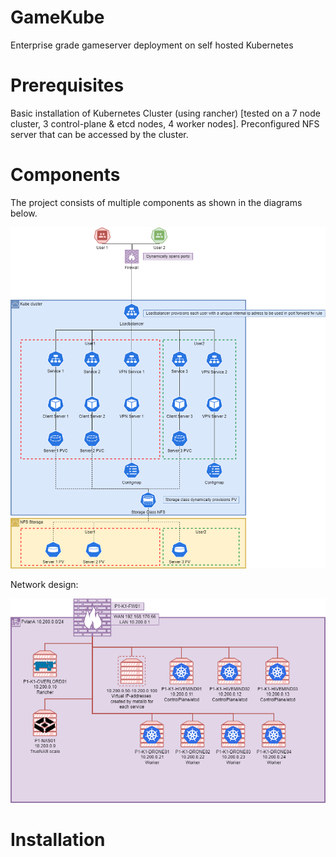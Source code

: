 # GameKube
Enterprise grade gameserver deployment on self hosted Kubernetes

# Prerequisites
Basic installation of Kubernetes Cluster (using rancher) [tested on a 7 node cluster, 3 control-plane & etcd nodes, 4 worker nodes].
Preconfigured NFS server that can be accessed by the cluster.

# Components
The project consists of multiple components as shown in the diagrams below.

![Functional](Designs/GameKubeFunctionalDesignV2.drawio.png)

Network design:

![Network](Designs/GameKubeNetworkV2.drawio.png)

# Installation
